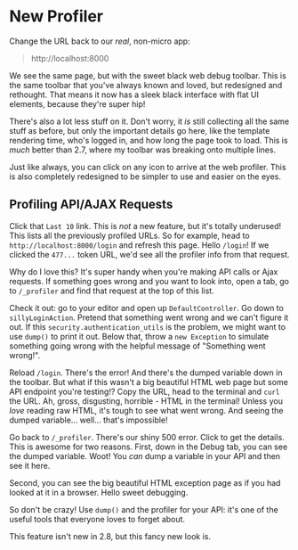 # New Profiler

Change the URL back to our *real*, non-micro app:

> http://localhost:8000

We see the same page, but with the sweet black web debug toolbar. This is the
same toolbar that you've always known and loved, but redesigned and rethought. That
means it now has a sleek black interface with flat UI elements, because they're 
super hip!

There's also a lot less stuff on it. Don't worry, it *is* still collecting all the
same stuff as before, but only the important details go here, like the template rendering
time, who's logged in, and how long the page took to load. This is *much* better than
2.7, where my toolbar was breaking onto multiple lines.

Just like always, you can click on any icon to arrive at the web profiler. This is
also completely redesigned to be simpler to use and easier on the eyes. 

## Profiling API/AJAX Requests

Click that `Last 10` link. This is *not* a new feature, but it's totally underused!
This lists all the previously profiled URLs. So for example, head to
`http://localhost:8000/login` and refresh this page. Hello `/login`!  If we clicked
the `477...` token URL, we'd see all the profiler info from that request.

Why do I love this? It's super handy when you're making API calls or Ajax requests.
If something goes wrong and you want to look into, open a tab, go to `/_profiler` and
find that request at the top of this list.

Check it out: go to your editor and open up `DefaultController`. Go down to
`sillyLoginAction`. Pretend that something went wrong and we can't figure it out.
If this `security.authentication_utils` is the problem, we might want to use `dump()`
to print it out. Below that, throw a `new Exception` to simulate something going
wrong with the helpful message of "Something went wrong!". 

Reload `/login`. There's the error! And there's the dumped variable down in the toolbar.
But what if this wasn't a big beautiful HTML web page but some API endpoint you're
testing!? Copy the URL, head to the terminal and `curl` the URL. Ah, gross, disgusting,
horrible - HTML in the terminal! Unless you *love* reading raw HTML, it's tough to
see what went wrong. And seeing the dumped variable... well... that's impossible!

Go back to `/_profiler`. There's our shiny 500 error. Click to get the details. This
is awesome for two reasons. First, down in the Debug tab, you can see the dumped
variable. Woot! You *can* dump a variable in your API and then see it here.

Second, you can see the big beautiful HTML exception page as if you had looked at
it in a browser. Hello sweet debugging.

So don't be crazy! Use `dump()` and the profiler for your API: it's one of the useful
tools that everyone loves to forget about.

This feature isn't new in 2.8, but this fancy new look is.
